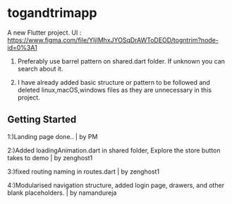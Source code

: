 # togandtrimapp

A new Flutter project.
UI : https://www.figma.com/file/YIjlMhxJYOSqDrAWToDEOD/togntrim?node-id=0%3A1

1. Preferably use barrel pattern on shared.dart folder. If unknown you can search about it.

2. I have already added basic structure or pattern to be followed and deleted linux,macOS,windows files as they are unnecessary in this project.

## Getting Started
1:)Landing page done.. | by PM 

2:)Added loadingAnimation.dart in shared folder, Explore the store button takes to demo | by zenghost1

3:)fixed routing naming in routes.dart | by zenghost1

4:)Modularised navigation structure, added login page, drawers, and other blank placeholders. | by namandureja
